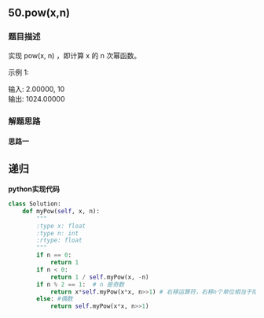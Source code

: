 ## 50.pow(x,n)
### 题目描述
实现 pow(x, n) ，即计算 x 的 n 次幂函数。

示例 1:

输入: 2.00000, 10  
输出: 1024.00000  
### 解题思路
#### 思路一
**递归**
- 

**python实现代码**
```python
class Solution:
    def myPow(self, x, n):
        """
        :type x: float
        :type n: int
        :rtype: float
        """
        if n == 0:
            return 1
        if n < 0:
            return 1 / self.myPow(x, -n)
        if n % 2 == 1:  # n 是奇数
            return x*self.myPow(x*x, n>>1) # 右移运算符，右移n个单位相当于除以2的n次幂，相当于n//2
        else: #偶数
            return self.myPow(x*x, n>>1)
        
```

